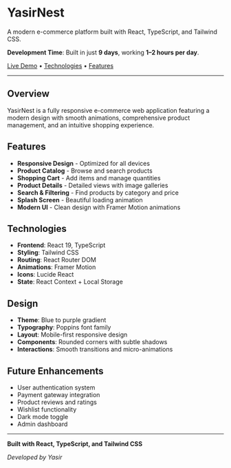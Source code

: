# YasirNest

A modern e-commerce platform built with React, TypeScript, and Tailwind CSS.

**Development Time**: Built in just **9 days**, working **1–2 hours per day**.

[Live Demo](https://yasir-nest.vercel.app) • [Technologies](#technologies) • [Features](#features)

---

## Overview

YasirNest is a fully responsive e-commerce web application featuring a modern design with smooth animations, comprehensive product management, and an intuitive shopping experience.

## Features

- **Responsive Design** - Optimized for all devices
- **Product Catalog** - Browse and search products
- **Shopping Cart** - Add items and manage quantities
- **Product Details** - Detailed views with image galleries
- **Search & Filtering** - Find products by category and price
- **Splash Screen** - Beautiful loading animation
- **Modern UI** - Clean design with Framer Motion animations

## Technologies

- **Frontend**: React 19, TypeScript
- **Styling**: Tailwind CSS
- **Routing**: React Router DOM
- **Animations**: Framer Motion
- **Icons**: Lucide React
- **State**: React Context + Local Storage

## Design

- **Theme**: Blue to purple gradient
- **Typography**: Poppins font family
- **Layout**: Mobile-first responsive design
- **Components**: Rounded corners with subtle shadows
- **Interactions**: Smooth transitions and micro-animations

## Future Enhancements

- User authentication system
- Payment gateway integration
- Product reviews and ratings
- Wishlist functionality
- Dark mode toggle
- Admin dashboard

---

**Built with React, TypeScript, and Tailwind CSS**

_Developed by Yasir_
